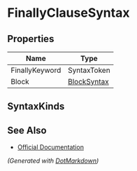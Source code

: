 # FinallyClauseSyntax

## Properties

| Name           | Type                          |
| -------------- | ----------------------------- |
| FinallyKeyword | SyntaxToken                   |
| Block          | [BlockSyntax](BlockSyntax.md) |

## SyntaxKinds

## See Also

* [Official Documentation](https://docs.microsoft.com/en-us/dotnet/api/microsoft.codeanalysis.csharp.syntax.finallyclausesyntax)


*\(Generated with [DotMarkdown](http://github.com/JosefPihrt/DotMarkdown)\)*